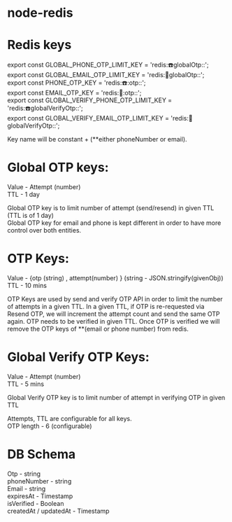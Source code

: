 # node-redis


# Redis keys

export const GLOBAL_PHONE_OTP_LIMIT_KEY = 'redis::phone:globalOtp::';<br />
export const GLOBAL_EMAIL_OTP_LIMIT_KEY = 'redis::email:globalOtp::';<br />
export const PHONE_OTP_KEY = 'redis::phone::otp::';<br />
export const EMAIL_OTP_KEY = 'redis::email::otp::';<br />
export const GLOBAL_VERIFY_PHONE_OTP_LIMIT_KEY = 'redis::phone:globalVerifyOtp::';<br />
export const GLOBAL_VERIFY_EMAIL_OTP_LIMIT_KEY = 'redis::email:globalVerifyOtp::';<br />

Key name will be constant + (**either phoneNumber or email).

# Global OTP keys:

Value - Attempt (number)<br />
TTL - 1 day

Global OTP key is to limit number of attempt (send/resend) in given TTL (TTL is of 1 day)<br />
Global OTP key for email and phone is kept different in order to have more control over both entities. <br />

# OTP Keys:

Value - {otp (string) , attempt(number) } (string - JSON.stringify(givenObj))<br />
TTL - 10 mins<br />

OTP Keys are used by send and verify OTP API in order to limit the number of attempts in a given TTL.
In a given TTL, if OTP is re-requested via Resend OTP, we will increment the attempt count and send the same OTP again.
OTP needs to be verified in given TTL. Once OTP is verified we will remove the OTP keys of **(email or phone number) from redis.

# Global Verify OTP Keys:

Value - Attempt (number)<br />
TTL - 5 mins<br />

Global Verify OTP key is to limit number of attempt in verifying OTP in given TTL <br />

Attempts, TTL are configurable for all keys.<br />
OTP length - 6 (configurable)<br />

# DB Schema

Otp - string<br />
phoneNumber - string<br />
Email - string<br />
expiresAt - Timestamp<br />
isVerified - Boolean<br />
createdAt / updatedAt - Timestamp<br />








